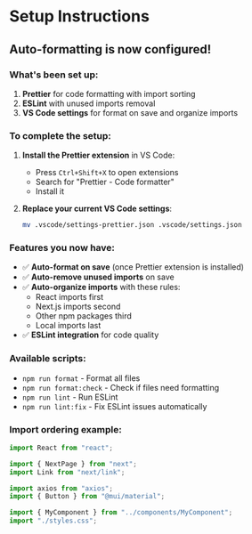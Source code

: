 # Setup Instructions

## Auto-formatting is now configured! 

### What's been set up:

1. **Prettier** for code formatting with import sorting
2. **ESLint** with unused imports removal
3. **VS Code settings** for format on save and organize imports

### To complete the setup:

1. **Install the Prettier extension** in VS Code:
   - Press `Ctrl+Shift+X` to open extensions
   - Search for "Prettier - Code formatter"
   - Install it

2. **Replace your current VS Code settings**:
   ```bash
   mv .vscode/settings-prettier.json .vscode/settings.json
   ```

### Features you now have:

- ✅ **Auto-format on save** (once Prettier extension is installed)
- ✅ **Auto-remove unused imports** on save
- ✅ **Auto-organize imports** with these rules:
  - React imports first
  - Next.js imports second  
  - Other npm packages third
  - Local imports last
- ✅ **ESLint integration** for code quality

### Available scripts:

- `npm run format` - Format all files
- `npm run format:check` - Check if files need formatting
- `npm run lint` - Run ESLint
- `npm run lint:fix` - Fix ESLint issues automatically

### Import ordering example:

```typescript
import React from "react";

import { NextPage } from "next";
import Link from "next/link";

import axios from "axios";
import { Button } from "@mui/material";

import { MyComponent } from "../components/MyComponent";
import "./styles.css";
```
